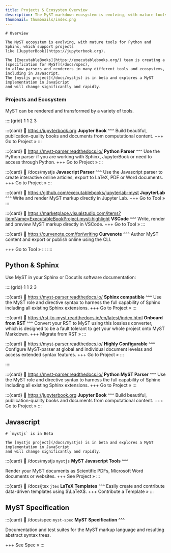 ```yaml
---
title: Projects & Ecosystem Overview
description: The MyST markdown ecosystem is evolving, with mature tools for Python and Sphinx, which support projects like Jupyter Book. You can also use MyST directly in the browser or Jupyter Lab using mystjs.
thumbnail: thumbnails/index.png
---
```


```{important}
# Overview

The MyST ecosystem is evolving, with mature tools for Python and Sphinx, which support projects
like [JupyterBook](https://jupyterbook.org).

The [ExecutableBooks](https://executablebooks.org/) team is creating a [specification for MyST](/docs/spec),
to allow parsers and renderers in many different tools and ecosystems, including in Javascript.
The [mystjs project](/docs/mystjs) is in beta and explores a MyST implementation in JavaScript
and will change significantly and rapidly.
```

### Projects and Ecosystem

MyST can be rendered and transformed by a variety of tools.

::::{grid} 1 1 2 3

:::{card}
:link: https://jupyterbook.org
**Jupyter Book**
^^^
Build beautiful, publication-quality books and documents from computational content.
+++
Go to Project »
:::

:::{card}
:link: https://myst-parser.readthedocs.io/
**Python Parser**
^^^
Use the Python parser if you are working with Sphinx, JupyterBook or need to access through Python.
+++
Go to Project »
:::

:::{card}
:link: /docs/mystjs
**Javascript Parser**
^^^
Use the Javascript parser to create interactive online articles, export to LaTeX, PDF or Word documents.
+++
Go to Project »
:::

:::{card}
:link: https://github.com/executablebooks/jupyterlab-myst
**JupyterLab**
^^^
Write and render MyST markup directly in Jupyter Lab.
+++
Go to Tool »
:::

:::{card}
:link: https://marketplace.visualstudio.com/items?itemName=ExecutableBookProject.myst-highlight
**VSCode**
^^^
Write, render and preview MyST markup directly in VSCode.
+++
Go to Tool »
:::

:::{card}
:link: https://curvenote.com/for/writing
**Curvenote**
^^^
Author MyST content and export or publish online using the CLI.

+++
Go to Tool »
:::
::::

## Python & Sphinx

Use MyST in your Sphinx or Docutils software documentation:

::::{grid} 1 1 2 3

:::{card}
:link: https://myst-parser.readthedocs.io/
**Sphinx compatible**
^^^
Use the MyST role and directive syntax to harness the full capability of Sphinx including all existing Sphinx extensions.
+++
Go to Project »
:::

:::{card}
:link: https://rst-to-myst.readthedocs.io/en/latest/index.html
**Onboard from RST**
^^^
Convert your RST to MyST using this lossless converter, which is designed to be a fault tolerant to get your whole project onto MyST Markdown.
+++
Migrate from RST »
:::

:::{card}
:link: https://myst-parser.readthedocs.io/
**Highly Configurable**
^^^
Configure MyST-parser at global and individual document levelss and access extended syntax features.
+++
Go to Project »
:::

::::

:::{card}
:link: https://myst-parser.readthedocs.io/
**Python MyST Parser**
^^^
Use the MyST role and directive syntax to harness the full capability of Sphinx including all existing Sphinx extensions.
+++
Go to Project »
:::

:::{card}
:link: https://jupyterbook.org
**Jupyter Book**
^^^
Build beautiful, publication-quality books and documents from computational content.
+++
Go to Project »
:::

## Javascript

```{warning}
# `mystjs` is in Beta

The [mystjs project](/docs/mystjs) is in beta and explores a MyST implementation in JavaScript
and will change significantly and rapidly.
```

:::{card}
:link: /docs/mystjs
`mystjs` **MyST Javascript Tools**
^^^

Render your MyST documents as Scientific PDFs, Microsoft Word documents or websites.
+++
See Project »
:::

:::{card}
:link: /docs/jtex
`jtex` **LaTeX Templates**
^^^
Easily create and contribute data-driven templates using $\LaTeX$.
+++
Contribute a Template »
:::

## MyST Specification

:::{card}
:link: /docs/spec
`myst-spec` **MyST Specification**
^^^

Documentation and test suites for the MyST markup language and resulting abstract syntax trees.

+++
See Spec »
:::
